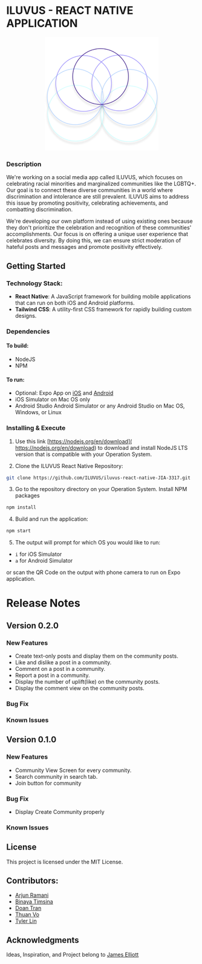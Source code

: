 # ILUVUS - REACT NATIVE APPLICATION

<p align="center">
<img src="./img/icon.png" width="300" height="auto" />
</p>

### Description

We're working on a social media app called ILUVUS, which focuses on celebrating racial minorities and marginalized communities like the LGBTQ+. Our goal is to connect these diverse communities in a world where discrimination and intolerance are still prevalent. ILUVUS aims to address this issue by promoting positivity, celebrating achievements, and combatting discrimination.

We're developing our own platform instead of using existing ones because they don't prioritize the celebration and recognition of these communities' accomplishments. Our focus is on offering a unique user experience that celebrates diversity. By doing this, we can ensure strict moderation of hateful posts and messages and promote positivity effectively.

## Getting Started

### Technology Stack:

- **React Native**: A JavaScript framework for building mobile applications that can run on both iOS and Android platforms.
- **Tailwind CSS**: A utility-first CSS framework for rapidly building custom designs.

### Dependencies

#### To build:
* NodeJS
* NPM

#### To run:
* Optional: Expo App on [iOS]( https://apps.apple.com/us/app/expo-go/id982107779) and [Android]( https://play.google.com/store/apps/details?id=host.exp.exponent&hl=en_US&gl=US&pli=1)
* iOS Simulator on Mac OS only
* Android Studio Android Simulator or any Android Studio on Mac OS, Windows, or Linux

### Installing & Execute

1. Use this link [https://nodejs.org/en/download]( https://nodejs.org/en/download) to download and install NodeJS LTS version that is compatible with your Operation System.

2. Clone the ILUVUS React Native Repository:
```bash
git clone https://github.com/ILUVUS/iluvus-react-native-JIA-3317.git
```

3. Go to the repository directory on your Operation System. Install NPM packages
```bash
npm install
```  

4. Build and run the application:
```bash
npm start
```

5. The output will prompt for which OS you would like to run:
* `i` for iOS Simulator
* `a` for Android Simulator

or scan the QR Code on the output with phone camera to run on Expo application.

# Release Notes

## Version 0.2.0

### New Features

- Create text-only posts and display them on the community posts.
- Like and dislike a post in a community.
- Comment on a post in a community.
- Report a post in a community.
- Display the number of uplift(like) on the community posts.
- Display the comment view on the community posts.

### Bug Fix

### Known Issues

## Version 0.1.0

### New Features

- Community View Screen for every community.
- Search community in search tab.
- Join button for community

### Bug Fix

- Display Create Community properly

### Known Issues

## License

This project is licensed under the MIT License.

## Contributors:

- [Arjun Ramani](#)
- [Binaya Timsina](#)
- [Doan Tran](#)
- [Thuan Vo](#)
- [Tyler Lin](#)

## Acknowledgments

Ideas, Inspiration, and Project belong to [James Elliott](#)

